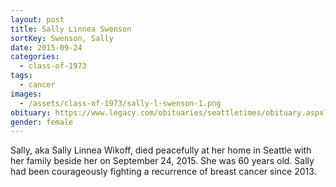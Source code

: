 ```yaml
---
layout: post
title: Sally Linnea Swenson
sortKey: Swenson, Sally
date: 2015-09-24
categories:
  - class-of-1973
tags:
  - cancer
images:
  - /assets/class-of-1973/sally-l-swenson-1.png
obituary: https://www.legacy.com/obituaries/seattletimes/obituary.aspx?n=sally-linnea-wikoff-swenson&pid=175963321
gender: female
---
```

Sally, aka Sally Linnea Wikoff, died peacefully at her home in Seattle with her family beside her on September 24, 2015.  She was 60 years old.  Sally had been courageously fighting a recurrence of breast cancer since 2013.
